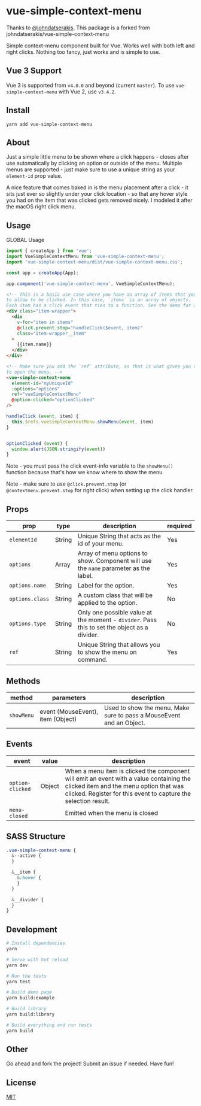 # vue-simple-context-menu
Thanks to  [@johndatserakis](https://github.com/johndatserakis). This package is a forked from johndatserakis/vue-simple-context-menu

Simple context-menu component built for Vue. Works well with both left and right clicks. Nothing too fancy, just works and is simple to use.

## Vue 3 Support

Vue 3 is supported from `v4.0.0` and beyond (current `master`). To use `vue-simple-context-menu` with Vue 2, use `v3.4.2`.

## Install

```
yarn add vue-simple-context-menu
```

## About

Just a simple little menu to be shown where a click happens - closes after use automatically by clicking an option or outside of the menu. Multiple menus are supported - just make sure to use a unique string as your `element-id` prop value.

A nice feature that comes baked in is the menu placement after a click - it sits just ever so slightly under your click location - so that any hover style you had on the item that was clicked gets removed nicely. I modeled it after the macOS right click menu.

## Usage

GLOBAL Usage
```js
import { createApp } from 'vue';
import VueSimpleContextMenu from 'vue-simple-context-menu';
import 'vue-simple-context-menu/dist/vue-simple-context-menu.css';

const app = createApp(App);

app.component('vue-simple-context-menu', VueSimpleContextMenu);
```

```html
<!-- This is a basic use case where you have an array of items that you want
to allow to be clicked. In this case, `items` is an array of objects.
Each item has a click event that ties to a function. See the demo for a full example (with multiple menus as well). -->
<div class="item-wrapper">
  <div
    v-for="item in items"
    @click.prevent.stop="handleClick($event, item)"
    class="item-wrapper__item"
  >
    {{item.name}}
  </div>
</div>

<!-- Make sure you add the `ref` attribute, as that is what gives you the ability
to open the menu. -->
<vue-simple-context-menu
  element-id="myUniqueId"
  :options="options"
  ref="vueSimpleContextMenu"
  @option-clicked="optionClicked"
/>
```

```js
handleClick (event, item) {
  this.$refs.vueSimpleContextMenu.showMenu(event, item)
}


optionClicked (event) {
  window.alert(JSON.stringify(event))
}
```

Note - you must pass the click event-info variable to the `showMenu()` function because that's how we know where to show the menu.

Note - make sure to use `@click.prevent.stop` (or `@contextmenu.prevent.stop` for right click) when setting up the click handler.

## Props

| prop            | type   | description                                                                                  | required |
| --------------- | ------ | -------------------------------------------------------------------------------------------- | -------- |
| `elementId`     | String | Unique String that acts as the id of your menu.                                              | Yes      |
| `options`       | Array  | Array of menu options to show. Component will use the `name` parameter as the label.         | Yes      |
| `options.name`  | String | Label for the option.                                                                        | Yes      |
| `options.class` | String | A custom class that will be applied to the option.                                           | No       |
| `options.type`  | String | Only one possible value at the moment - `divider`. Pass this to set the object as a divider. | No       |
| `ref`           | String | Unique String that allows you to show the menu on command.                                   | Yes      |

## Methods

| method     | parameters                        | description                                                          |
| ---------- | --------------------------------- | -------------------------------------------------------------------- |
| `showMenu` | event (MouseEvent), item (Object) | Used to show the menu. Make sure to pass a MouseEvent and an Object. |

## Events

| event            | value  | description                                                                                                                                                                                          |
| ---------------- | ------ | ---------------------------------------------------------------------------------------------------------------------------------------------------------------------------------------------------- |
| `option-clicked` | Object | When a menu item is clicked the component will emit an event with a value containing the clicked item and the menu option that was clicked. Register for this event to capture the selection result. |
| `menu-closed`    |        | Emitted when the menu is closed                                                                                                                                                                      |

## SASS Structure

```scss
.vue-simple-context-menu {
  &--active {
  }

  &__item {
    &:hover {
    }
  }

  &__divider {
  }
}
```

## Development

```bash
# Install dependencies
yarn

# Serve with hot reload
yarn dev

# Run the tests
yarn test

# Build demo page
yarn build:example

# Build library
yarn build:library

# Build everything and run tests
yarn build
```

## Other

Go ahead and fork the project! Submit an issue if needed. Have fun!

## License

[MIT](http://opensource.org/licenses/MIT)
